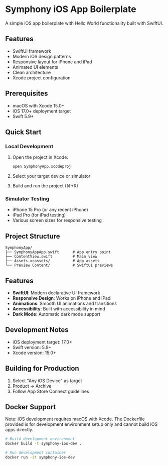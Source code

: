 # Symphony iOS App Boilerplate

A simple iOS app boilerplate with Hello World functionality built with SwiftUI.

## Features

- SwiftUI framework
- Modern iOS design patterns
- Responsive layout for iPhone and iPad
- Animated UI elements
- Clean architecture
- Xcode project configuration

## Prerequisites

- macOS with Xcode 15.0+
- iOS 17.0+ deployment target
- Swift 5.9+

## Quick Start

### Local Development

1. Open the project in Xcode:
   ```bash
   open SymphonyApp.xcodeproj
   ```

2. Select your target device or simulator

3. Build and run the project (⌘+R)

### Simulator Testing

- iPhone 15 Pro (or any recent iPhone)
- iPad Pro (for iPad testing)
- Various screen sizes for responsive testing

## Project Structure

```
SymphonyApp/
├── SymphonyAppApp.swift      # App entry point
├── ContentView.swift         # Main view
├── Assets.xcassets/          # App assets
└── Preview Content/          # SwiftUI previews
```

## Features

- **SwiftUI**: Modern declarative UI framework
- **Responsive Design**: Works on iPhone and iPad
- **Animations**: Smooth UI animations and transitions
- **Accessibility**: Built with accessibility in mind
- **Dark Mode**: Automatic dark mode support

## Development Notes

- iOS deployment target: 17.0+
- Swift version: 5.9+
- Xcode version: 15.0+

## Building for Production

1. Select "Any iOS Device" as target
2. Product → Archive
3. Follow App Store Connect guidelines

## Docker Support

Note: iOS development requires macOS with Xcode. The Dockerfile provided is for development environment setup only and cannot build iOS apps directly.

```bash
# Build development environment
docker build -t symphony-ios-dev .

# Run development container
docker run -it symphony-ios-dev
``` 